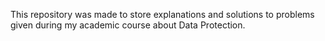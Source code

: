 This repository was made to store explanations and solutions to problems given during my academic course about Data Protection.
